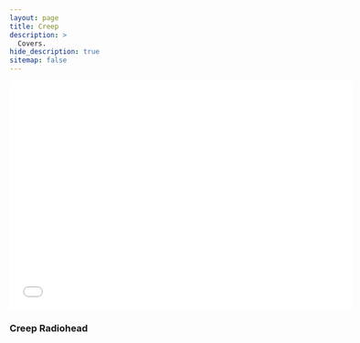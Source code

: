 ```yaml
---
layout: page
title: Creep
description: >
  Covers.
hide_description: true
sitemap: false
---
```



<iframe src="//player.bilibili.com/player.html?aid=656678682&bvid=BV1mh4y1R7Ty&cid=1144115145&page=1" width="600px" height="400px" scrolling="no" border="0" frameborder="no" framespacing="0" allowfullscreen="true"> </iframe>

### Creep Radiohead